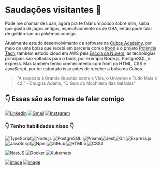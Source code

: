 # Saudações visitantes :wave: 

Pode me chamar de Luan, agora pra te falar um pouco sobre mim, saiba que gosto de jogos antigos, especificamente os de GBA, então pode falar de golden sun ou pokémon comigo.
  
Atualmente estudo desenvolvimento de software na [Cubos Academy](https://cubos.academy), por meio de uma bolsa que recebi em parceria com o [Ifood](https://www.ifood.com.br) e o projeto [Potência Tech](https://cubos.academy), também estudo cloud em AWS pela [Escola da Nuvem](https://escoladanuvem.org), as tecnologias principais são voltadas para o back, por exemplo Node.js, PostgreSQL, e express. Mas também tenho conhecimento com front no HTML, CSS e JavaScript, por ter estudado isso antes de receber a bolsa na Cubos.

> "A resposta à Grande Questão sobre a Vida, o Universo e Tudo Mais é 42." - Douglas Adams, "O Guia do Mochileiro das Galáxias"


## :point_down: Essas são as formas de falar comigo
[![Linkedin](https://img.shields.io/badge/LinkedIn-0077B5?style=for-the-badge&logo=linkedin&logoColor=white)](https://www.linkedin.com/in/luan-o-dev/)
[![Gmail](https://img.shields.io/badge/Gmail-D14836?style=for-the-badge&logo=gmail&logoColor=white)](mailto:firminocharlys@gmail.com)
[![Instagram](https://img.shields.io/badge/Instagram-E4405F?style=for-the-badge&logo=instagram&logoColor=white)](https://www.instagram.com/luan_charlyslf/)


### :point_down: Tenho habilidades nisso :point_down:

![TypeScript](https://img.shields.io/badge/TypeScript-007ACC?style=for-the-badge&logo=typescript&logoColor=white)![Node.js](https://img.shields.io/badge/Node%20js-339933?style=for-the-badge&logo=nodedotjs&logoColor=white)
![PostgreSQL](https://img.shields.io/badge/PostgreSQL-316192?style=for-the-badge&logo=postgresql&logoColor=white)
![Prisma](https://img.shields.io/badge/Prisma-3982CE?style=for-the-badge&logo=Prisma&logoColor=white)![Jest](https://img.shields.io/badge/-jest-%23C21325?style=for-the-badge&logo=jest&logoColor=white)![Git](https://img.shields.io/badge/GIT-E44C30?style=for-the-badge&logo=git&logoColor=white)
![Express.js](https://img.shields.io/badge/Express%20js-d9c008?style=for-the-badge&logo=express&logoColor=000000)
![JavaScript](https://img.shields.io/badge/JavaScript-323330?style=for-the-badge&logo=javascript&logoColor=F7DF1E)![Npm](https://img.shields.io/badge/npm-CB3837?style=for-the-badge&logo=npm&logoColor=white)
![GitHub](https://img.shields.io/badge/GitHub-100000?style=for-the-badge&logo=github&logoColor=white)
![HTML5](https://img.shields.io/badge/HTML5-E34F26?style=for-the-badge&logo=html5&logoColor=white)
![CSS3](https://img.shields.io/badge/CSS3-1572B6?style=for-the-badge&logo=css3&logoColor=white)


![NestJS](https://img.shields.io/badge/nestjs-E0234E?style=for-the-badge&logo=nestjs&logoColor=white)
![Docker](https://img.shields.io/badge/Docker-2CA5E0?style=for-the-badge&logo=docker&logoColor=white)
![Kubernets](https://img.shields.io/badge/kubernetes-326ce5.svg?&style=for-the-badge&logo=kubernetes&logoColor=white)


[![image](https://github-readme-stats.vercel.app/api/top-langs/?username=LuanCLF&layout=pie)](https://github.com/LuanCLF)
[![image](https://github-profile-summary-cards.vercel.app/api/cards/profile-details?username=LuanCLF&theme=nord_dark)](https://github.com/LuanCLF)

